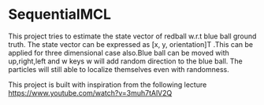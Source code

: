 # SequentialMCL

This project tries to estimate the state vector of redball w.r.t blue ball ground truth. The state vector can be expressed as [x, y, orientation]T .This can be applied for three dimensional case also.Blue ball can be moved with up,right,left and w keys w will add random direction to the blue ball. The particles will still  able to localize themselves even with randomness.

This project is built with inspiration from the following lecture https://www.youtube.com/watch?v=3muh7tAlV2Q
